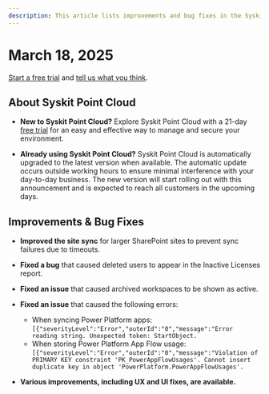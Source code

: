 ```yaml
---
description: This article lists improvements and bug fixes in the Syskit Point Cloud version 2025.2.85.20
---
```


# March 18, 2025

[Start a free trial](https://www.syskit.com/products/point/free-trial/) and [tell us what you think](https://www.syskit.com/company/contact-us/).

## About Syskit Point Cloud

* **New to Syskit Point Cloud?** Explore Syskit Point Cloud with a 21-day [free trial](https://www.syskit.com/products/point/free-trial/) for an easy and effective way to manage and secure your environment.

* **Already using Syskit Point Cloud?** Syskit Point Cloud is automatically upgraded to the latest version when available. The automatic update occurs outside working hours to ensure minimal interference with your day-to-day business. The new version will start rolling out with this announcement and is expected to reach all customers in the upcoming days.


## Improvements & Bug Fixes 

* **Improved the site sync** for larger SharePoint sites to prevent sync failures due to timeouts.

* **Fixed a bug** that caused deleted users to appear in the Inactive Licenses report.

* **Fixed an issue** that caused archived workspaces to be shown as active. 

* **Fixed an issue** that caused the following errors: 
  * When syncing Power Platform apps: `[{"severityLevel":"Error","outerId":"0","message":"Error reading string. Unexpected token: StartObject.`
  * When storing Power Platform App Flow usage: `[{"severityLevel":"Error","outerId":"0","message":"Violation of PRIMARY KEY constraint 'PK_PowerAppFlowUsages'. Cannot insert duplicate key in object 'PowerPlatform.PowerAppFlowUsages'.`

* **Various improvements, including UX and UI fixes, are available.**